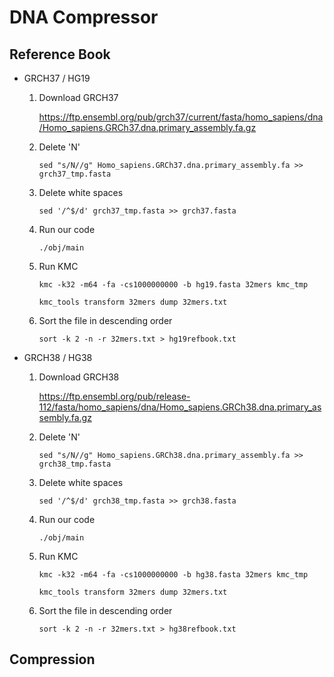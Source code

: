 # DNA Compressor
## Reference Book
+ GRCH37 / HG19
  1. Download GRCH37
     
     https://ftp.ensembl.org/pub/grch37/current/fasta/homo_sapiens/dna/Homo_sapiens.GRCh37.dna.primary_assembly.fa.gz
  2. Delete 'N'
     ```
     sed "s/N//g" Homo_sapiens.GRCh37.dna.primary_assembly.fa >> grch37_tmp.fasta
     ```
  3. Delete white spaces
     ```
     sed '/^$/d' grch37_tmp.fasta >> grch37.fasta
     ```
  4. Run our code
     ```
     ./obj/main
     ```
  5. Run KMC
     ```
     kmc -k32 -m64 -fa -cs1000000000 -b hg19.fasta 32mers kmc_tmp
     ```
     ```
     kmc_tools transform 32mers dump 32mers.txt
     ```
  6. Sort the file in descending order
     ```
     sort -k 2 -n -r 32mers.txt > hg19refbook.txt
     ```
+ GRCH38 / HG38
  1. Download GRCH38
     
     https://ftp.ensembl.org/pub/release-112/fasta/homo_sapiens/dna/Homo_sapiens.GRCh38.dna.primary_assembly.fa.gz
  2. Delete 'N'
     ```
     sed "s/N//g" Homo_sapiens.GRCh38.dna.primary_assembly.fa >> grch38_tmp.fasta
     ```
  3. Delete white spaces
     ```
     sed '/^$/d' grch38_tmp.fasta >> grch38.fasta
     ```
  4. Run our code
     ```
     ./obj/main
     ```
  5. Run KMC
     ```
     kmc -k32 -m64 -fa -cs1000000000 -b hg38.fasta 32mers kmc_tmp
     ```
     ```
     kmc_tools transform 32mers dump 32mers.txt
     ```
  6. Sort the file in descending order
      ```
      sort -k 2 -n -r 32mers.txt > hg38refbook.txt
      ```
## Compression
